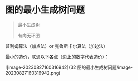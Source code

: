 # 图的最小生成树问题

> 最小生成树
>
> 有向无环图

普利姆算法（加点法）or 克鲁斯卡尔算法（加边法）

最小的造价，联通以下各点（边上的数字代表造价）：

![image-20230827160316942](32 图的最小生成树问题/image-20230827160316942.png)